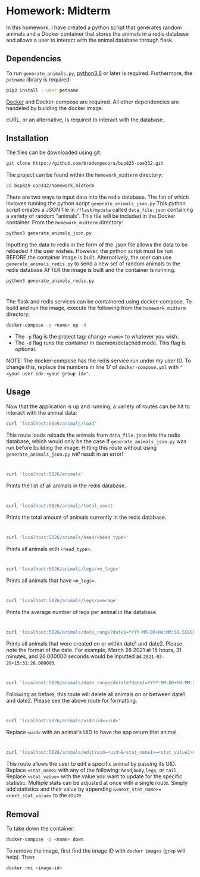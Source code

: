 # Homework: Midterm

In this homework, I have created a python script that generates random animals and a Docker container that stores the animals in a redis database and allows a user to interact with the animal database through flask.

## Dependencies

To run `generate_animals.py`, [python3.6](https://www.python.org/) or later is required. Furthermore, the `petname` library is required:

```bash
pip3 install --user petname
```

[Docker](https://www.docker.com/) and Docker-compose are required. All other dependencies are handeled by building the docker image.

cURL, or an alternative, is required to interact with the database.

## Installation

The files can be downloaded using git:

```bash
git clone https://github.com/bradenpecora/bsp825-coe332.git
```
The project can be found within the `homework_midterm` directory:

```bash
cd bsp825-coe332/homework_midterm
```
There are two ways to input data into the redis database. The fist of which invloves running the python script `generate_animals_json.py` This python script creates a JSON file in `/flask/mydata` called `data_file.json` containing a variety of random "animals". This file will be included in the Docker container. From the `homework_midterm` directory:

```bash
python3 generate_animals_json.py
```

Inputting the data to redis in the form of the .json file allows the data to be reloaded if the user wishes. However, the python script must be run BEFORE the container image is built. Alternatively, the user can use `generate_animals_redis.py` to send a new set of random animals to the redis database AFTER the image is built and the container is running.

```bash
python3 generate_animals_redis.py
```

#

The flask and redis services can be containered using docker-compose. To build and run the image, execute the following from the `homework_midterm` directory:

```bash
docker-compose -p <name> up -d
```
- The `-p` flag is the project tag: change `<name>` to whatever you wish.
- The `-d` flag runs the container in daemon/detached mode. This flag is optional.

NOTE: The docker-compose has the redis service run under my user ID. To change this, replace the numbers in line 17 of `docker-compose.yml` with `"<your user id>:<your group id>"`.

## Usage

Now that the application is up and running, a variety of routes can be hit to interact with the animal data:

```bash
curl 'localhost:5026/animals/load'
```
This route loads reloads the animals from `data_file.json` into the redis database, which would only be the case if `generate_animals_json.py` was run before building the image. Hitting this route without using `generate_animals_json.py` *will* result in an error!

#

```bash
curl 'localhost:5026/animals'
```
Prints the list of all animals in the redis database.

#

```bash
curl 'localhost:5026/animals/total_count'
```
Prints the total amount of animals currently in the redis database.

#

```bash
curl 'localhost:5026/animals/head/<head_type>'
```
Prints all animals with `<head_type>`.

#

```bash
curl 'localhost:5026/animals/legs/<n_legs>'
```
Prints all animals that have `<n_legs>`.

#

```bash
curl 'localhost:5026/animals/legs/average'
```
Prints the average number of legs per animal in the database.

#

```bash
curl 'localhost:5026/animals/date_range?date1=YYYY-MM-DD+HH:MM:SS.SSSSSS&date2=YYYY-MM-DD+HH:MM:SS.SSSSSS'
```
Prints all animals that were created on or within date1 and date2. Please note the format of the date. For example, March 28 2021 at 15 hours, 31 minutes, and 26.000000 seconds would be inputted as `2021-03-28+15:31:26.000000`. 

#

```bash
curl 'localhost:5026/animals/date_range/delete?date1=YYYY-MM-DD+HH:MM:SS.SSSSSS&date2=YYYY-MM-DD+HH:MM:SS.SSSSSS'
```
Following as before, this route will delete all animals on or between date1 and date2. Please see the above route for formatting.

#

```bash
curl 'localhost:5026/animals/uid?uid=<uid>'
```
Replace `<uid>` with an animal's UID to have the app return that animal.

#

```bash
curl 'localhost:5026/animals/edit?uid=<uid>&<stat_name1>=<stat_value1>&<state_name2>=<stat_value2>
```
This route allows the user to edit a specific animal by passing its UID. Replace `<stat_name>` with any of the following: `head`,`body`,`legs`, or `tail`. Replace `<stat_value>` with the value you want to update for the specific statistic. Multiple stats can be adjusted at once with a single route. Simply add statistics and their value by appending `&<next_stat_name>=<next_stat_value>` to the route.

## Removal

To take down the container:
```bash
docker-compose -p <name> down
```

To remove the image, first find the image ID with `docker images` (`grep` will help). Then:
```bash
docker rmi <image-id>
```